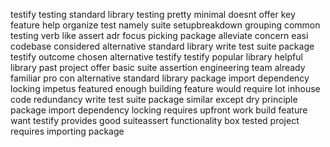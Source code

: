 testify testing standard library testing pretty minimal doesnt offer key feature help organize test namely suite setupbreakdown grouping common testing verb like assert adr focus picking package alleviate concern easi codebase considered alternative standard library write test suite package testify outcome chosen alternative testify testify popular library helpful library past project offer basic suite assertion engineering team already familiar pro con alternative standard library package import dependency locking impetus featured enough building feature would require lot inhouse code redundancy write test suite package similar except dry principle package import dependency locking requires upfront work build feature want testify provides good suiteassert functionality box tested project requires importing package